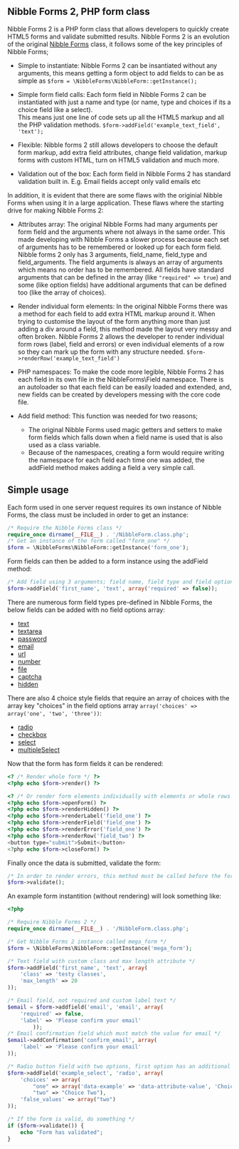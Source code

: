 ## Nibble Forms 2, PHP form class

Nibble Forms 2 is a PHP form class that allows developers to quickly create 
HTML5 forms and validate submitted results.  Nibble Forms 2 is an evolution
of the original [Nibble Forms][1] class, it follows some of the key principles
of Nibble Forms;

* Simple to instantiate: Nibble Forms 2 can be insantiated without any 
arguments, this means getting a form object to add fields to can be as simple as
`$form = \NibbleForms\NibbleForm::getInstance();`

* Simple form field calls: Each form field in Nibble Forms 2 can be instantiated
with just a name and type (or name, type and choices if its a choice field like a select).  
This means just one line of code sets up all the HTML5 markup and all the PHP 
validation methods. `$form->addField('example_text_field', 'text');`

* Flexible: Nibble forms 2 still allows developers to choose the default form
markup, add extra field attributes, change field validation, markup forms with
custom HTML, turn on HTML5 validation and much more.

* Validation out of the box:  Each form field in Nibble Forms 2 has standard
validation built in.  E.g. Email fields accept only valid emails etc

In addition, it is evident that there are some flaws with the originial Nibble
Forms when using it in a large application.  These flaws where the starting 
drive for making Nibble Forms 2:

* Attributes array: The original Nibble Forms had many arguments per form field and
the arguments where not always in the same order.  This made developing with
Nibble Forms a slower process because each set of arguments has to be remembered
or looked up for each form field.  Nibble forms 2 only has 3 arguments, field_name,
field_type and field_arguments.  The field arguments is always an array of arguments which
means no order has to be remembered.  All fields have standard arguments that can
be defined in the array (like `"required" => true`) and some (like option fields)
have additional arguments that can be defined too (like the array of choices).

* Render individual form elements:  In the original Nibble Forms there was a 
method for each field to add extra HTML markup around it.  When trying to 
customise the layout of the form anything more than just adding a div around a 
field, this method made the layout very messy and often broken.  Nibble Forms 2 
allows the developer to render individual form rows (label, field and errors)
or even individual elements of a row so they can mark up the form with any
structure needed. `$form->renderRow('example_text_field')`

* PHP namespaces:  To make the code more legible, Nibble Forms 2 has each field
in its own file in the NibbleForms\Field namespace.  There is an autoloader
so that each field can be easily loaded and extended, and, new fields can be 
created by developers messing with the core code file.

* Add field method:  This function was needed for two reasons;
    - The original Nibble Forms used magic getters and setters to make form fields which
falls down when a field name is used that is also used as a class variable.
    - Because of the namespaces, creating a form would require writing the namespace
for each field each time one was added, the addField method makes adding a field
a very simple call.

## Simple usage

Each form used in one server request requires its own instance of Nibble Forms,
the class must be included in order to get an instance:

``` php
/* Require the Nibble Forms class */
require_once dirname(__FILE__) . '/NibbleForm.class.php';
/* Get an instance of the form called "form_one" */
$form = \NibbleForms\NibbleForm::getInstance('form_one');
```

Form fields can then be added to a form instance using the addField method:

``` php
/* Add field using 3 arguments; field name, field type and field options */
$form->addField('first_name', 'text', array('required' => false));
```

There are numerous form field types pre-defined in Nibble Forms, the below 
fields can be added with no field options array:

* [text][2]
* [textarea][3]
* [password][4]
* [email][5]
* [url][6]
* [number][14]
* [file][7]
* [captcha][8]
* [hidden][9]

There are also 4 choice style fields that require an array of choices with
the array key "choices" in the field options array 
`array('choices' => array('one', 'two', 'three'))`:

* [radio][10]
* [checkbox][11]
* [select][12]
* [multipleSelect][13]

Now that the form has form fields it can be rendered:

``` php
<? /* Render whole form */ ?>
<?php echo $form->render() ?>

<? /* Or render form elements individually with elements or whole rows */ ?>
<?php echo $form->openForm() ?>
<?php echo $form->renderHidden() ?>
<?php echo $form->renderLabel('field_one') ?>
<?php echo $form->renderField('field_one') ?>
<?php echo $form->renderError('field_one') ?>
<?php echo $form->renderRow('field_two') ?>
<button type="submit">Submit</button>
<?php echo $form->closeForm() ?>
````

Finally once the data is submitted, validate the form:

``` php
/* In order to render errors, this method must be called before the form is rendered */
$form->validate();
```

An example form instantition (without rendering) will look something like:
``` php
<?php

/* Require Nibble Forms 2 */
require_once dirname(__FILE__) . '/NibbleForm.class.php';

/* Get Nibble Forms 2 instance called mega_form */
$form = \NibbleForms\NibbleForm::getInstance('mega_form');

/* Text field with custom class and max length attribute */
$form->addField('first_name', 'text', array(
    'class' => 'testy classes',
    'max_length' => 20
));

/* Email field, not required and custom label text */
$email = $form->addfield('email', 'email', array(
    'required' => false,
    'label' => 'Please confirm your email'
        ));
/* Email confirmation field which must match the value for email */
$email->addConfirmation('confirm_email', array(
    'label' => 'Please confirm your email'
));

/* Radio button field with two options, first option has an additional attribute */
$form->addField('example_select', 'radio', array(
    'choices' => array(
        "one" => array('data-example' => 'data-attribute-value', 'Choice One'),
        "two" => "Choice Two"),
    'false_values' => array("two")
));

/* If the form is valid, do something */
if ($form->validate()) {
    echo "Form has validated";
}
```

[1]: http://nibble-development.com
[2]: https://github.com/LRotherfield/Nibble-Forms/blob/master/Field/text.php
[3]: https://github.com/LRotherfield/Nibble-Forms/blob/master/Field/textarea.php
[4]: https://github.com/LRotherfield/Nibble-Forms/blob/master/Field/password.php
[5]: https://github.com/LRotherfield/Nibble-Forms/blob/master/Field/email.php
[6]: https://github.com/LRotherfield/Nibble-Forms/blob/master/Field/url.php
[14]: https://github.com/LRotherfield/Nibble-Forms/blob/master/Field/number.php
[7]: https://github.com/LRotherfield/Nibble-Forms/blob/master/Field/file.php
[8]: https://github.com/LRotherfield/Nibble-Forms/blob/master/Field/captcha.php
[9]: https://github.com/LRotherfield/Nibble-Forms/blob/master/Field/hidden.php
[10]: https://github.com/LRotherfield/Nibble-Forms/blob/master/Field/radio.php
[11]: https://github.com/LRotherfield/Nibble-Forms/blob/master/Field/checkbox.php
[12]: https://github.com/LRotherfield/Nibble-Forms/blob/master/Field/select.php
[13]: https://github.com/LRotherfield/Nibble-Forms/blob/master/Field/multipleSelect.php